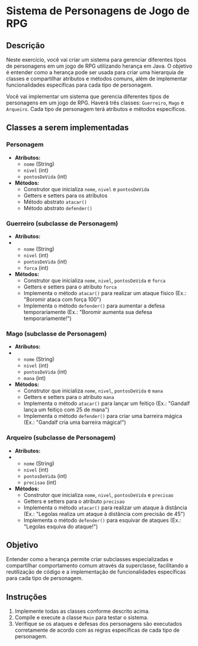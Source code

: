 # Sistema de Personagens de Jogo de RPG

## Descrição

Neste exercício, você vai criar um sistema para gerenciar diferentes tipos de personagens em um jogo de RPG utilizando herança em Java. O objetivo é entender como a herança pode ser usada para criar uma hierarquia de classes e compartilhar atributos e métodos comuns, além de implementar funcionalidades específicas para cada tipo de personagem.

Você vai implementar um sistema que gerencia diferentes tipos de personagens em um jogo de RPG. Haverá três classes: `Guerreiro`, `Mago` e `Arqueiro`. Cada tipo de personagem terá atributos e métodos específicos.

## Classes a serem implementadas

### Personagem
- **Atributos:**
  - `nome` (String)
  - `nivel` (int)
  - `pontosDeVida` (int)
- **Métodos:**
  - Construtor que inicializa `nome`, `nivel` e `pontosDeVida`
  - Getters e setters para os atributos
  - Método abstrato `atacar()`
  - Método abstrato `defender()`

### Guerreiro (subclasse de Personagem)
- **Atributos:**
- - `nome` (String)
  - `nivel` (int)
  - `pontosDeVida` (int)
  - `forca` (int)
- **Métodos:**
  - Construtor que inicializa `nome`, `nivel`, `pontosDeVida` e `forca`
  - Getters e setters para o atributo `forca`
  - Implementa o método `atacar()` para realizar um ataque físico (Ex.: "Boromir ataca com força 100")
  - Implementa o método `defender()` para aumentar a defesa temporariamente (Ex.: "Boromir aumenta sua defesa temporariamente!")

### Mago (subclasse de Personagem)
- **Atributos:**
- - `nome` (String)
  - `nivel` (int)
  - `pontosDeVida` (int)
  - `mana` (int)
- **Métodos:**
  - Construtor que inicializa `nome`, `nivel`, `pontosDeVida` e `mana`
  - Getters e setters para o atributo `mana`
  - Implementa o método `atacar()` para lançar um feitiço (Ex.: "Gandalf lança um feitiço com 25 de mana")
  - Implementa o método `defender()` para criar uma barreira mágica (Ex.: "Gandalf cria uma barreira mágica!")

### Arqueiro (subclasse de Personagem)
- **Atributos:**
- - `nome` (String)
  - `nivel` (int)
  - `pontosDeVida` (int)
  - `precisao` (int)
- **Métodos:**
  - Construtor que inicializa `nome`, `nivel`, `pontosDeVida` e `precisao`
  - Getters e setters para o atributo `precisao`
  - Implementa o método `atacar()` para realizar um ataque à distância (Ex.: "Legolas realiza um ataque à distância com precisão de 45")
  - Implementa o método `defender()` para esquivar de ataques (Ex.: "Legolas esquiva do ataque!")

## Objetivo

Entender como a herança permite criar subclasses especializadas e compartilhar comportamento comum através da superclasse, facilitando a reutilização de código e a implementação de funcionalidades específicas para cada tipo de personagem.

## Instruções

1. Implemente todas as classes conforme descrito acima.
2. Compile e execute a classe `Main` para testar o sistema.
3. Verifique se os ataques e defesas dos personagens são executados corretamente de acordo com as regras específicas de cada tipo de personagem.
